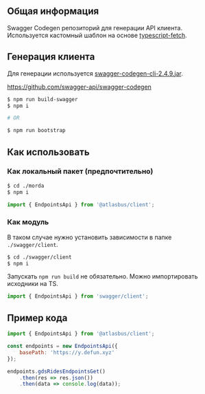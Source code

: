 ## Общая информация

Swagger Codegen репозиторий для генерации API клиента. Используется кастомный шаблон на основе [typescript-fetch](https://github.com/swagger-api/swagger-codegen/tree/master/modules/swagger-codegen/src/main/resources/typescript-fetch).

## Генерация клиента

Для генерации используется [swagger-codegen-cli-2.4.9.jar](bin/swagger-codegen-cli-2.4.9.jar).

https://github.com/swagger-api/swagger-codegen

```sh
$ npm run build-swagger
$ npm i

# OR

$ npm run bootstrap
```

## Как использовать

### Как локальный пакет (предпочтительно)

```sh
$ cd ./morda
$ npm i
```

```js
import { EndpointsApi } from '@atlasbus/client';
```

### Как модуль

В таком случае нужно установить зависимости в папке `./swagger/client`.

```sh
$ cd ./swagger/client
$ npm i
```

Запускать `npm run build` не обязательно. Можно импортировать исходники на TS.

```js
import { EndpointsApi } from 'swagger/client';
```

## Пример кода

```js
import { EndpointsApi } from '@atlasbus/client';

const endpoints = new EndpointsApi({
    basePath: 'https://y.defun.xyz'
});

endpoints.gdsRidesEndpointsGet()
    .then(res => res.json())
    .then(data => console.log(data));
```
